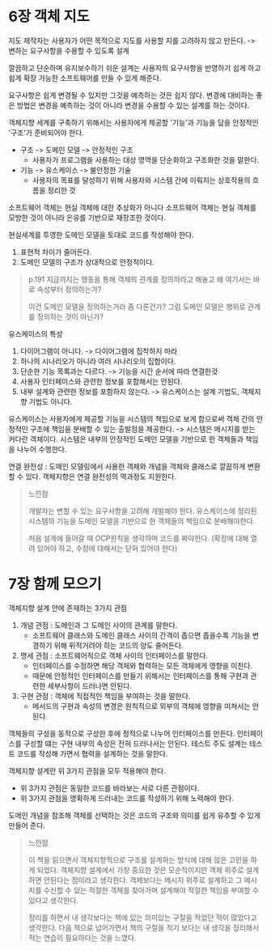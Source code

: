 # 6장 객체 지도

지도 제작자는 사용자가 어떤 목적으로 지도를 사용할 지를 고려하지 않고 만든다. 
-> 변하는 요구사항을 수용할 수 있도록 설계

깔끔하고 단순하며 유지보수하기 쉬운 설계는 사용자의 요구사항을 반영하기 쉽게 하고 쉽게 확장 가능한 소프트웨어를 만들 수 있게 해준다.

요구사항은 쉽게 변경될 수 있지만 그것을 예측하는 것은 쉽지 않다.
변경에 대비하는 좋은 방법은 변경을 예측하는 것이 아니라 변경을 수용할 수 있는 설계를 하는 것이다.

객체지향 세계를 구축하기 위해서는 사용자에게 제공할 '기능'과 기능을 담을 안정적인 '구조'가 준비되어야 한다.

- 구조 -> 도메인 모델 -> 안정적인 구조
  - 사용자가 프로그램을 사용하는 대상 영역을 단순화하고 구조화한 것을 말한다.
- 기능 -> 유스케이스 -> 불안정한 기술
  - 사용자의 목표를 달성하기 위해 사용자와 시스템 간에 이뤄지는 상호작용의 흐름을 정리한 것 

소프트웨어 객체는 현실 객체에 대한 추상화가 아니다
소프트웨어 객체는 현실 객체를 모방한 것이 아니라 은유를 기반으로 재창조한 것이다.

현실세계를 투영한 도메인 모델을 토대로 코드를 작성해야 한다.
1. 표현적 차이가 줄어든다.
2. 도메인 모델의 구조가 상대적으로 안정적이다.

> p.191 지금까지는 행동을 통해 객체의 관계를 정의하라고 해놓고 왜 여기서는 바로 속성부터 정의하는가?
> 
> 이건 도메인 모델을 정의하는거라 좀 다른건가? 그럼 도메인 모델은 행위로 관계를 정의하는 것이 아닌가?


유스케이스의 특성

1. 다이어그램이 아니다. -> 다이어그램에 집착하지 마라
2. 하나의 시나리오가 아니라 여러 시나리오의 집합이다.
3. 단순한 기능 목록과는 다르다. -> 기능을 시간 순서에 따라 연결한것
4. 사용자 인터페이스와 관련한 정보를 포함해서는 안된다.
5. 내부 설계와 관련한 정보를 포함하지 않는다. -> 유스케이스는 설계 기법도, 객체지향 기법도 아니다.

유스케이스는 사용자에게 제공할 기능을 시스템의 책임으로 보게 함으로써 객체 간의 안정적인 구조에 책임을 분배할 수 있는 출발점을 제공한다.
-> 시스템은 메시지를 받는 커다란 객체이다. 시스템은 내부의 안정적인 도메인 모델을 기반으로 한 객체들과 책임을 나누어 수행한다.

연결 완전성 : 도메인 모델링에서 사용한 객체와 개념을 객체와 클래스로 깔끔하게 변환할 수 있다.
객체지향은 연결 완전성의 역과정도 지원한다.

> 느낀점
> 
> 개발자는 변할 수 있는 요구사항을 고려해 개발해야 한다.
> 유스케이스에 정리된 시스템의 기능을 도메인 모델을 기반으로 한 객체들의 책임으로 분배해야한다.
> 
> 처음 설게에 들어갈 때 OCP원칙을 생각하며 코드를 짜야한다. 
> (확장에 대해 열려 있어야 하고, 수정에 대해서는 닫혀 있어야 한다)


# 7장 함께 모으기

객체지향 설계 안에 존재하는 3가지 관점
1. 개념 관점 : 도메인과 그 도메인 사이의 관계를 말한다.
   - 소프트웨어 클래스와 도메인 클래스 사이의 간격이 좁으면 좁을수록 기능을 변경하기 위해 뒤적거려야 하는 코드의 양도 줄어든다.
2. 명세 관점 : 소프트웨어적으로 객체 사이의 인터페이스를 말한다.
   - 인터페이스를 수정하면 해당 객체와 협력하는 모든 객체에게 영향을 미친다. 
   - 때문에 안정적인 인터페이스를 만들기 위해서는 인터페이스를 통해 구현과 관련한 세부사항이 드러나면 안된다.
3. 구현 관점 : 객체에 직접적인 책임을 부여하는 것을 말한다.
   - 메서드의 구현과 속성의 변경은 원칙적으로 외부의 객체에 영향을 미쳐서는 안된다.


객체들의 구성을 동적으로 구성한 후에 정적으로 나누어 인터페이스를 만든다.
인터페이스를 구성할 떄는 구현 내부의 속성은 전혀 드러나서는 안된다.
테스트 주도 설계는 테스트 코드를 작성해 가면서 협력을 설계하는 것을 말한다.

객체지향 설계란 위 3가지 관점을 모두 적용해야 한다.
- 위 3가지 관점은 동일한 코드를 바라보는 서로 다른 관점이다.
- 위 3가지 관점을 명확하게 드러내는 코드를 작성하기 위해 노력해야 한다.

도메인 개념을 참조해 객체를 선택하는 것은 코드의 구조와 의미를 쉽게 유추할 수 있게 만들어 준다.

> 느낀점
> 
> 이 책을 읽으면서 객체지향적으로 구조를 설계하는 방식에 대해 많은 고민을 하게 되었다.
> 객체지향 설계에서 가장 중요한 것은 모순적이지만 객체 위주로 설계하면 안된다는 점이라고 생각한다.
> 객체보다는 메시지 위주로 설계하고 그 메시지를 수신할 수 있는 적절한 객체를 찾아가며 설계해야 적절한 책임을 부여할 수 있다고 생각한다.
> 
> 정리를 하면서 내 생각보다는 책에 있는 의미있는 구절을 적었던 적이 많았다고 생각한다.
> 다음 책으로 넘어가면서 책의 구절을 적기 보다는 내 생각을 정리해서 적는 연습이 필요하다는 것을 느꼈다.
